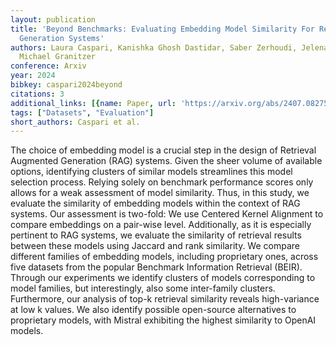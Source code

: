 ```yaml
---
layout: publication
title: 'Beyond Benchmarks: Evaluating Embedding Model Similarity For Retrieval Augmented
  Generation Systems'
authors: Laura Caspari, Kanishka Ghosh Dastidar, Saber Zerhoudi, Jelena Mitrovic,
  Michael Granitzer
conference: Arxiv
year: 2024
bibkey: caspari2024beyond
citations: 3
additional_links: [{name: Paper, url: 'https://arxiv.org/abs/2407.08275'}]
tags: ["Datasets", "Evaluation"]
short_authors: Caspari et al.
---
```

The choice of embedding model is a crucial step in the design of Retrieval
Augmented Generation (RAG) systems. Given the sheer volume of available
options, identifying clusters of similar models streamlines this model
selection process. Relying solely on benchmark performance scores only allows
for a weak assessment of model similarity. Thus, in this study, we evaluate the
similarity of embedding models within the context of RAG systems. Our
assessment is two-fold: We use Centered Kernel Alignment to compare embeddings
on a pair-wise level. Additionally, as it is especially pertinent to RAG
systems, we evaluate the similarity of retrieval results between these models
using Jaccard and rank similarity. We compare different families of embedding
models, including proprietary ones, across five datasets from the popular
Benchmark Information Retrieval (BEIR). Through our experiments we identify
clusters of models corresponding to model families, but interestingly, also
some inter-family clusters. Furthermore, our analysis of top-k retrieval
similarity reveals high-variance at low k values. We also identify possible
open-source alternatives to proprietary models, with Mistral exhibiting the
highest similarity to OpenAI models.